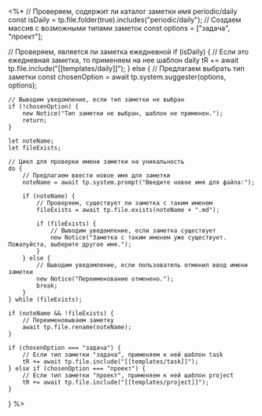 <%*
// Проверяем, содержит ли каталог заметки имя periodic/daily
const isDaily = tp.file.folder(true).includes("periodic/daily");
// Создаем массив с возможными типами заметок
const options = ["задача", "проект"];

// Проверяем, является ли заметка ежедневной
if (isDaily) {
    // Если это ежедневная заметка, то применяем на нее шаблон daily
    tR += await tp.file.include("[[templates/daily]]");
} else {
    // Предлагаем выбрать тип заметки
    const chosenOption = await tp.system.suggester(options, options);

    // Выводим уведомление, если тип заметки не выбран
    if (!chosenOption) {
        new Notice("Тип заметки не выбран, шаблон не применен.");
        return;
    }

    let noteName;
    let fileExists;
    
    // Цикл для проверки имени заметки на уникальность
    do {
        // Предлагаем ввести новое имя для заметки
        noteName = await tp.system.prompt("Введите новое имя для файла:");
        
        if (noteName) {
            // Проверяем, существует ли заметка с таким именем
            fileExists = await tp.file.exists(noteName + ".md");
            
            if (fileExists) {
                // Выводим уведомление, если заметка существует
                new Notice("Заметка с таким именем уже существует. Пожалуйста, выберите другое имя.");
            }
        } else {
            // Выводим уведомление, если пользователь отменил ввод имени заметки
            new Notice("Переименование отменено.");
            break;
        }
    } while (fileExists);
    
    if (noteName && !fileExists) {
        // Переименовываем заметку
        await tp.file.rename(noteName);
    }
    
    if (chosenOption === "задача") {
        // Если тип заметки "задача", применяем к ней шаблон task
        tR += await tp.file.include("[[templates/task]]");
    } else if (chosenOption === "проект") {
        // Если тип заметки "проект", применяем к ней шаблон project
        tR += await tp.file.include("[[templates/project]]");
    }
}
%>